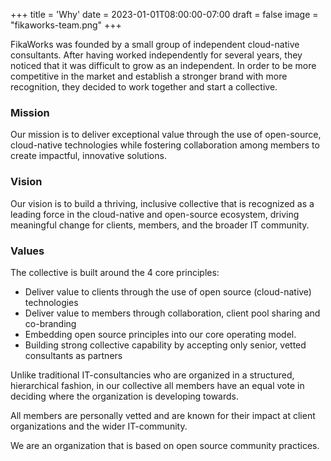 +++
title = 'Why'
date = 2023-01-01T08:00:00-07:00
draft = false
image = "fikaworks-team.png"
+++

FikaWorks was founded by a small group of independent cloud-native consultants.
After having worked independently for several years, they noticed that it was
difficult to grow as an independent. In order to be more competitive in the
market and establish a stronger brand with more recognition, they decided to
work together and start a collective.

### Mission

Our mission is to deliver exceptional value through the use of open-source,
cloud-native technologies while fostering collaboration among members to create
impactful, innovative solutions.

### Vision

Our vision is to build a thriving, inclusive collective that is recognized as a
leading force in the cloud-native and open-source ecosystem, driving meaningful
change for clients, members, and the broader IT community.

### Values

The collective is built around the 4 core principles:

- Deliver value to clients through the use of open source (cloud-native)
  technologies
- Deliver value to members through collaboration, client pool sharing and
  co-branding
- Embedding open source principles into our core operating model.
- Building strong collective capability by accepting only senior, vetted
  consultants as partners

Unlike traditional IT-consultancies who are organized in a structured,
hierarchical fashion, in our collective all members have an equal vote in
deciding where the organization is developing towards.

All members are personally vetted and are known for their impact at client
organizations and the wider IT-community.

We are an organization that is based on open source community practices.
